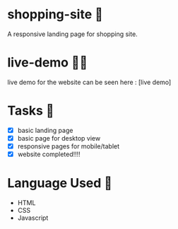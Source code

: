 # shopping-site 👜  
A responsive landing page for shopping site.

# live-demo 👩‍💻  
live demo for the website can be seen here : [live demo]

# Tasks 📝
- [x] basic landing page
- [x] basic page for desktop view
- [x] responsive pages for mobile/tablet
- [x] website completed!!!!

# Language Used 🔧  
- HTML  
- CSS  
- Javascript  



